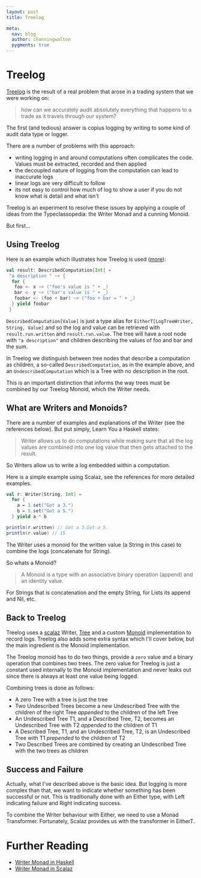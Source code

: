```yaml
---
layout: post
title: Treelog

meta:
  nav: blog
  author: channingwalton
  pygments: true
---
```


Treelog
=======

[Treelog](https://github.com/lancewalton/treelog) is the result of a real problem that arose in a trading system that we were working on: 
> how can we accurately audit absolutely everything that happens to a trade as it travels through our system?

The first (and tedious) answer is copius logging by writing to some kind of audit data type or logger.

There are a number of problems with this approach:

- writing logging in and around computations often complicates the code. Values must be extracted, recorded and then applied
- the decoupled nature of logging from the computation can lead to inaccurate logs
- linear logs are very difficult to follow
- its not easy to control how much of log to show a user if you do not know what is detail and what isn't

Treelog is an experiment to resolve these issues by applying a couple of ideas from the Typeclassopedia: the Writer Monad and a cunning Monoid.

But first…

Using Treelog
-------------
Here is an example which illustrates how Treelog is used ([more](https://github.com/lancewalton/treelog#treelog-examples)):

```scala
val result: DescribedComputation[Int] = 
 "a description " ~< { 
  for {
   foo <- x ~> ("foo's value is " + _)
   bar <- y ~> ("bar's value is " + _)
   foobar <- (foo + bar) ~> ("foo + bar = " + _)
  } yield foobar 
 }
```

`DescribedComputation[Value]` is just a type alias for `EitherT[LogTreeWriter, String, Value]` and so the log and value can be retrieved with `result.run.written` and `result.run.value`. The tree will have a root node with `"a description"` and children describing the values of foo and bar and the sum.

In Treelog we distinguish between tree nodes that describe a computation as children, a so-called `DescribedComputation`, as in the example above, and an `UndescribedComputation` which is a Tree with no description in the root.

This is an important distinction that informs the way trees must be combined by our Treelog Monoid, which the Writer needs.

What are Writers and Monoids?
-----------------

There are a number of examples and explanations of the Writer (see the references below). But put simply, Learn You a Haskell states: 
> Writer allows us to do computations while making sure that all the log values are combined into one log value that then gets attached to the result.

So Writers allow us to write a log embedded within a computation.

Here is a simple example using Scalaz, see the references for more detailed examples.

```scala
val r: Writer[String, Int] = 
  for {
    a ← 3.set("Got a 3.")
    b ← 5.set("Got a 5.")
  } yield a * b

println(r.written) // Got a 3.Got a 5.
println(r.value) // 15
```
The Writer uses a monoid for the written value (a String in this case) to combine the logs (concatenate for String).

So whats a Monoid? 
> A Monoid is a type with an associative binary operation (append) and an identity value. 

For Strings that is concatenation and the empty String, for Lists its append and Nil, etc.

Back to Treelog
---------------

Treelog uses a [scalaz](http://typelevel.org/) Writer, [Tree](https://github.com/scalaz/scalaz/blob/master/core/src/main/scala/scalaz/Tree.scala) and a custom [Monoid](https://github.com/scalaz/scalaz/blob/master/core/src/main/scala/scalaz/Monoid.scala) implementation to record logs. Treelog also adds some extra syntax which I'll cover below, but the main ingredient is the Monoid implementation.

The Treelog monoid has to do two things, provide a `zero` value and a binary operation that combines two trees. The zero value for Treelog is just a constant used internally to the Monoid implementation and never leaks out since there is always at least one value being logged.

Combining trees is done as follows:

- A zero Tree with a tree is just the tree
- Two Undescribed Trees become a new Undescribed Tree with the children of the right Tree *appended* to the children of the left Tree
- An Undescribed Tree T1, and a Described Tree, T2, becomes an Undescribed Tree with T2 *appended* to the children of T1
- A Described Tree, T1, and an Undescribed Tree, T2, is an Undescribed Tree with T1 *prepended* to the children of T2
- Two Described Trees are combined by creating an Undescribed Tree with the two trees as children

Success and Failure
---------

Actually, what I've described above is the basic idea. But logging is more complex than that, we want to indicate whether something has been successful or not. This is traditionally done with an Either type, with Left indicating failure and Right indicating success.

To combine the Writer behaviour with Either, we need to use a Monad Transformer. Fortunately, Scalaz provides us with the transformer in EitherT.

Further Reading
===============

- [Writer Monad in Haskell](http://learnyouahaskell.com/for-a-few-monads-more)
- [Writer Monad in Scalaz](http://eed3si9n.com/learning-scalaz-day6)
